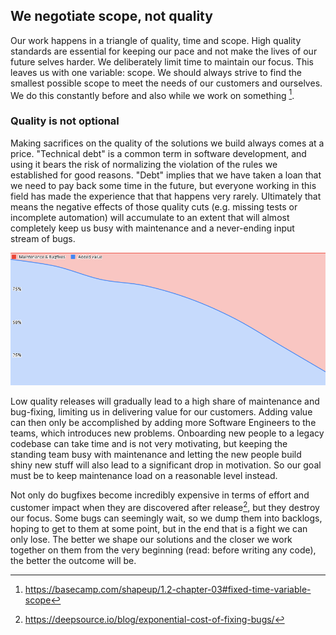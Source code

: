 ## We negotiate scope, not quality

Our work happens in a triangle of quality, time and scope. High quality standards are essential for keeping our pace and not make the lives of our future selves harder. We deliberately limit time to maintain our focus. This leaves us with one variable: scope. We should always strive to find the smallest possible scope to meet the needs of our customers and ourselves. We do this constantly before and also while we work on something [^1].

### Quality is not optional

Making sacrifices on the quality of the solutions we build always comes at a price. "Technical debt" is a common term in software development, and using it bears the risk of normalizing the violation of the rules we established for good reasons. "Debt" implies that we have taken a loan that we need to pay back some time in the future, but everyone working in this field has made the experience that that happens very rarely. Ultimately that means the negative effects of those quality cuts (e.g. missing tests or incomplete automation) will accumulate to an extent that will almost completely keep us busy with maintenance and a never-ending input stream of bugs. 

![value-vs-maintenance.png](assets/value-vs-maintenance.png)

Low quality releases will gradually lead to a high share of maintenance and bug-fixing, limiting us in delivering value for our customers. Adding value can then only be accomplished by adding more Software Engineers to the teams, which introduces new problems. Onboarding new people to a legacy codebase can take time and is not very motivating, but keeping the standing team busy with maintenance and letting the new people build shiny new stuff will also lead to a significant drop in motivation. So our goal must be to keep maintenance load on a reasonable level instead. 

Not only do bugfixes become incredibly expensive in terms of effort and customer impact when they are discovered after release[^2], but they destroy our focus. Some bugs can seemingly wait, so we dump them into backlogs, hoping to get to them at some point, but in the end that is a fight we can only lose. The better we shape our solutions and the closer we work together on them from the very beginning (read: before writing any code), the better the outcome will be. 

[^1]: https://basecamp.com/shapeup/1.2-chapter-03#fixed-time-variable-scope
[^2]: https://deepsource.io/blog/exponential-cost-of-fixing-bugs/
